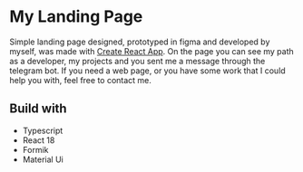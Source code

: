 # My Landing Page

Simple landing page designed, prototyped in figma and developed by myself,
was made with [Create React App](https://github.com/facebook/create-react-app).
On the page you can see my path as a developer, my projects and you sent me a message through the telegram bot.
If you need a web page, or you have some work that I could help you with, feel free to contact me.

## Build with

- Typescript
- React 18
- Formik
- Material Ui

